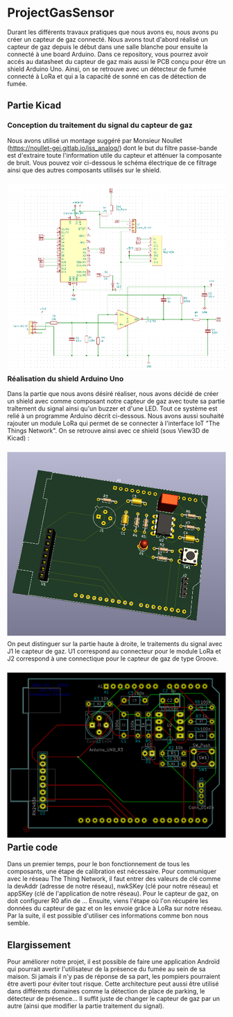 # ProjectGasSensor

Durant les différents travaux pratiques que nous avons eu, nous avons pu créer un capteur de gaz connecté. Nous avons tout d'abord réalisé un capteur de gaz depuis le début dans une salle blanche pour ensuite la connecté à une board Arduino. Dans ce repository, vous pourrez avoir accés au datasheet du capteur de gaz mais aussi le PCB conçu pour être un shield Arduino Uno.
Ainsi, on se retrouve avec un détecteur de fumée connecté à LoRa et qui a la capacité de sonné en cas de détection de fumée.

## Partie Kicad 

### Conception du traitement du signal du capteur de gaz

Nous avons utilisé un montage suggéré par Monsieur Noullet (https://noullet-gei.gitlab.io/iss_analog/) dont le but du filtre passe-bande est d'extraire toute l'information utile du capteur et atténuer la composante de bruit.
Vous pouvez voir ci-dessous le schéma électrique de ce filtrage ainsi que des autres composants utilisés sur le shield.

<img src="img/schemaKicad.png"
     alt=""
     style="float: left; margin-top: 10px;margin-bottom: 10px;" />

### Réalisation du shield Arduino Uno

Dans la partie que nous avons désiré réaliser, nous avons décidé de créer un shield avec comme composant notre capteur de gaz avec toute sa partie traîtement du signal ainsi qu'un buzzer et d'une LED. Tout ce système est relié à un programme Arduino décrit ci-dessous. Nous avons aussi souhaité rajouter un module LoRa qui permet de se connecter à l'interface IoT "The Things Network". On se retrouve ainsi avec ce shield (sous View3D de Kicad) :

<img src="img/shield3D.png"
     alt="shield3D"
     style="float: left; margin-top: 10px;margin-bottom: 10px;" />

On peut distinguer sur la partie haute à droite, le traitements du signal avec J1 le capteur de gaz. U1 correspond au connecteur pour le module LoRa et J2 correspond à une connectique pour le capteur de gaz de type Groove.

<img src="img/routage.png"
     alt=""
     style="float: left; margin-top: 10px;margin-bottom: 10px;" />

## Partie code 

Dans un premier temps, pour le bon fonctionnement de tous les composants, une étape de calibration est nécessaire. Pour communiquer avec le réseau The Thing Network, il faut entrer des valeurs de clé comme la devAddr (adresse de notre réseau), nwkSKey (clé pour notre réseau) et appSKey (clé de l'application de notre réseau). Pour le capteur de gaz, on doit configurer R0 afin de ...
Ensuite, viens l'étape où l'on récupére les données du capteur de gaz et on les envoie grâce à LoRa sur notre réseau. Par la suite, il est possible d'utiliser ces informations comme bon nous semble. 

## Elargissement

Pour améliorer notre projet, il est possible de faire une application Androïd qui pourrait avertir l'utilisateur de la présence du fumée au sein de sa maison. Si jamais il n'y pas de réponse de sa part, les pompiers pourraient être averti pour éviter tout risque. 
Cette architecture peut aussi être utilisé dans différents domaines comme la détection de place de parking, le détecteur de présence... Il suffit juste de changer le capteur de gaz par un autre (ainsi que modifier la partie traitement du signal).
